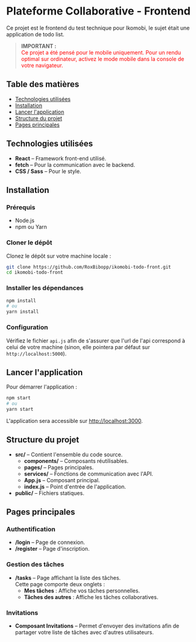# Plateforme Collaborative - Frontend

Ce projet est le frontend du test technique pour Ikomobi, le sujet était une application de todo list.  


> **IMPORTANT :**  
> <span style="color: red;">Ce projet a été pensé pour le mobile uniquement. Pour un rendu optimal sur ordinateur, activez le mode mobile dans la console de votre navigateur.</span>

## Table des matières

- [Technologies utilisées](#technologies-utilisées)
- [Installation](#installation)
- [Lancer l'application](#lancer-lapplication)
- [Structure du projet](#structure-du-projet)
- [Pages principales](#pages-principales)

## Technologies utilisées

- **React** – Framework front-end utilisé.
- **fetch** – Pour la communication avec le backend.
- **CSS / Sass** – Pour le style.


## Installation

### Prérequis

- Node.js
- npm ou Yarn

### Cloner le dépôt

Clonez le dépôt sur votre machine locale :

```bash
git clone https://github.com/RoxBibopp/ikomobi-todo-front.git
cd ikomobi-todo-front
```

### Installer les dépendances

```bash
npm install
# ou
yarn install
```

### Configuration

Vérifiez le fichier `api.js` afin de s'assurer que l'url de l'api correspond à celui de votre machine (sinon, elle pointera par défaut sur `http://localhost:5000`).

## Lancer l'application

Pour démarrer l'application :

```bash
npm start
# ou
yarn start
```

L'application sera accessible sur [http://localhost:3000](http://localhost:3000).

## Structure du projet

- **src/** – Contient l'ensemble du code source.
  - **components/** – Composants réutilisables.
  - **pages/** – Pages principales.
  - **services/** – Fonctions de communication avec l'API.
  - **App.js** – Composant principal.
  - **index.js** – Point d'entrée de l'application.
- **public/** – Fichiers statiques.

## Pages principales

### Authentification

- **/login** – Page de connexion.
- **/register** – Page d'inscription.

### Gestion des tâches

- **/tasks** – Page affichant la liste des tâches.  
  Cette page comporte deux onglets :  
  - **Mes tâches** : Affiche vos tâches personnelles.  
  - **Tâches des autres** : Affiche les tâches collaboratives.

### Invitations

- **Composant Invitations** – Permet d'envoyer des invitations afin de partager votre liste de tâches avec d'autres utilisateurs.
